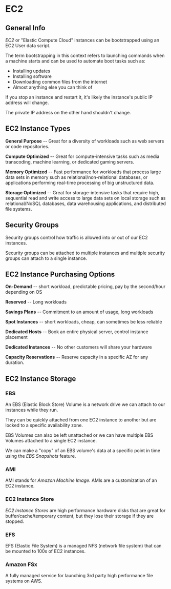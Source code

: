# EC2

## General Info

_EC2_ or "Elastic Compute Cloud" instances can be bootstrapped using an EC2 User data script.

The term bootstrapping in this context refers to launching commands when a machine starts and can be used to automate boot tasks such as:

- Installing updates
- Installing software
- Downloading common files from the internet
- Almost anything else you can think of

If you stop an instance and restart it, it's likely the instance's public IP address will change.

The private IP address on the other hand shouldn't change.

## EC2 Instance Types

**General Purpose** -- Great for a diversity of workloads such as web servers or code repositories.

**Compute Optimized** -- Great for compute-intensive tasks such as media transcoding, machine learning, or dedicated gaming servers.

**Memory Optimized** -- Fast performance for workloads that process large data sets in memory such as relational/non-relational databases, or applications performing real-time processing of big unstructured data.

**Storage Optimized** -- Great for storage-intensive tasks that require high, sequential read and write access to large data sets on local storage such as relational/NoSQL databases, data warehousing applications, and distributed file systems.

## Security Groups

Security groups control how traffic is allowed into or out of our EC2 instances.

Security groups can be attached to multiple instances and multiple security groups can attach to a single instance.

## EC2 Instance Purchasing Options

**On-Demand** -- short workload, predictable pricing, pay by the second/hour depending on OS

**Reserved** -- Long workloads

**Savings Plans** -- Commitment to an amount of usage, long workloads

**Spot Instances** -- short workloads, cheap, can sometimes be less reliable

**Dedicated Hosts** -- Book an entire physical server, control instance placement

**Dedicated Instances** -- No other customers will share your hardware

**Capacity Reservations** -- Reserve capacity in a specific AZ for any duration.

## EC2 Instance Storage

### EBS

An EBS (Elastic Block Store) Volume is a network drive we can attach to our instances while they run.

They can be quickly attached from one EC2 instance to another but are locked to a specific availability zone.

EBS Volumes can also be left unattached or we can have multiple EBS Volumes attached to a single EC2 instance.

We can make a "copy" of an EBS volume's data at a specific point in time using the _EBS Snapshots_ feature.

### AMI

AMI stands for _Amazon Machine Image_. AMIs are a customization of an EC2 instance.

### EC2 Instance Store

_EC2 Instance Stores_ are high performance hardware disks that are great for buffer/cache/temporary content, but they lose their storage if they are stopped.

### EFS

EFS (Elastic File System) is a managed NFS (network file system) that can be mounted to 100s of EC2 instances.

### Amazon FSx

A fully managed service for launching 3rd party high performance file systems on AWS.
